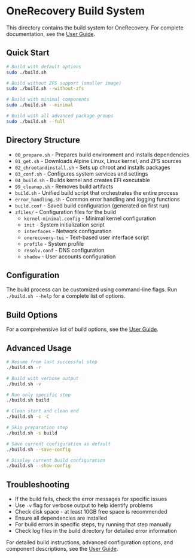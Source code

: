 # OneRecovery Build System

This directory contains the build system for OneRecovery. For complete documentation, see the [User Guide](../docs/USER_GUIDE.md).

## Quick Start

```bash
# Build with default options
sudo ./build.sh

# Build without ZFS support (smaller image)
sudo ./build.sh --without-zfs

# Build with minimal components
sudo ./build.sh --minimal

# Build with all advanced package groups
sudo ./build.sh --full
```

## Directory Structure

- `00_prepare.sh` - Prepares build environment and installs dependencies
- `01_get.sh` - Downloads Alpine Linux, Linux kernel, and ZFS sources
- `02_chrootandinstall.sh` - Sets up chroot and installs packages
- `03_conf.sh` - Configures system services and settings
- `04_build.sh` - Builds kernel and creates EFI executable
- `99_cleanup.sh` - Removes build artifacts
- `build.sh` - Unified build script that orchestrates the entire process
- `error_handling.sh` - Common error handling and logging functions
- `build.conf` - Saved build configuration (generated on first run)
- `zfiles/` - Configuration files for the build
  - `kernel-minimal.config` - Minimal kernel configuration
  - `init` - System initialization script
  - `interfaces` - Network configuration
  - `onerecovery-tui` - Text-based user interface script
  - `profile` - System profile
  - `resolv.conf` - DNS configuration
  - `shadow` - User accounts configuration

## Configuration

The build process can be customized using command-line flags. Run `./build.sh --help` for a complete list of options.

## Build Options

For a comprehensive list of build options, see the [User Guide](../docs/USER_GUIDE.md#detailed-build-script-options).

## Advanced Usage

```bash
# Resume from last successful step
./build.sh -r

# Build with verbose output
./build.sh -v

# Run only specific step
./build.sh build

# Clean start and clean end
./build.sh -c -C

# Skip preparation step
./build.sh -s build

# Save current configuration as default
./build.sh --save-config

# Display current build configuration
./build.sh --show-config
```

## Troubleshooting

- If the build fails, check the error messages for specific issues
- Use `-v` flag for verbose output to help identify problems
- Check disk space - at least 10GB free space is recommended
- Ensure all dependencies are installed
- For build errors in specific steps, try running that step manually
- Check log files in the build directory for detailed error information

For detailed build instructions, advanced configuration options, and component descriptions, see the [User Guide](../docs/USER_GUIDE.md).
